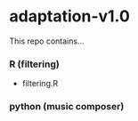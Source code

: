 # adaptation-v1.0
This repo contains...

### R (filtering)
- filtering.R

### python (music composer)